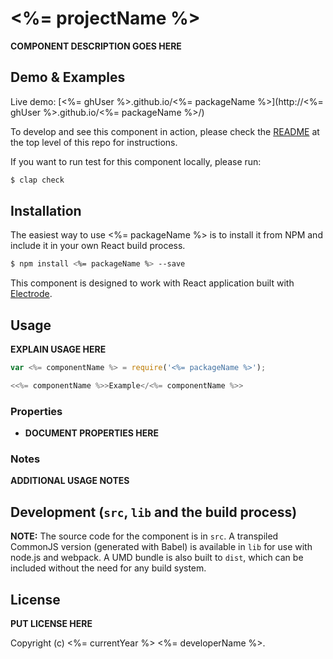 # <%= projectName %>

**COMPONENT DESCRIPTION GOES HERE**

## Demo & Examples

Live demo: [<%= ghUser %>.github.io/<%= packageName %>](http://<%= ghUser %>.github.io/<%= packageName %>/)

To develop and see this component in action, please check the [README](../../README.md) at the top level of this repo for instructions.

If you want to run test for this component locally, please run:

```bash
$ clap check
```

## Installation

The easiest way to use <%= packageName %> is to install it from NPM and include it in your own React build process.

```bash
$ npm install <%= packageName %> --save
```

This component is designed to work with React application built with [Electrode]. 

## Usage

**EXPLAIN USAGE HERE**

```js
var <%= componentName %> = require('<%= packageName %>');

<<%= componentName %>>Example</<%= componentName %>>
```

### Properties

-   **DOCUMENT PROPERTIES HERE**

### Notes

**ADDITIONAL USAGE NOTES**

## Development (`src`, `lib` and the build process)

**NOTE:** The source code for the component is in `src`. A transpiled CommonJS version (generated with Babel) is available in `lib` for use with node.js and webpack. A UMD bundle is also built to `dist`, which can be included without the need for any build system.

## License

**PUT LICENSE HERE**

Copyright (c) <%= currentYear %> <%= developerName %>.


[Electrode]: https://docs.electrode.io/overview/what-is-electrode.html
